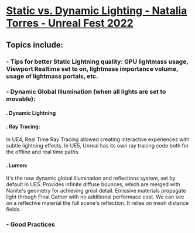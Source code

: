 # [Static vs. Dynamic Lighting - Natalia Torres - Unreal Fest 2022](https://www.youtube.com/watch?v=gqKka4dAyJQ&list=LL6MKUgGZ9Q8c2Ff7GnoRoqA)
## Topics include: 
### - Tips for better Static Lightning quality: GPU lightmass usage, Viewport Realtime set to on, lightmass importance volume, usage of lightmass portals, etc.
### - Dynamic Global Illumination (when all lights are set to movable):
####  . Dynamic Lightning
####  . Ray Tracing: 
In UE4, Real Time Ray Tracing allowed creating interactive experiences with subtle lightning effects. In UE5, Unreal has its own ray tracing code both for the offline and real time paths.
####  . Lumen: 
It's the new dynamic global illumination and reflections system, set by default in UE5.
Provides infinite diffuse bounces, which are merged with Nanite's geometry for achieving great detail.
Emissive materials propagate light through Final Gather with no additional performace cost.
We can see on a reflective material the full scene's reflection.
It relies on mesh distance fields.
### - Good Practices



